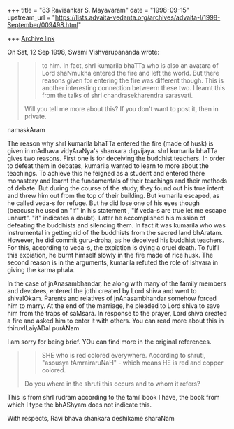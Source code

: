 +++
title = "83 Ravisankar S. Mayavaram"
date = "1998-09-15"
upstream_url = "https://lists.advaita-vedanta.org/archives/advaita-l/1998-September/009498.html"

+++
[Archive link](https://lists.advaita-vedanta.org/archives/advaita-l/1998-September/009498.html)

On Sat, 12 Sep 1998, Swami Vishvarupananda wrote:

> >to him. In fact, shrI kumarila bhaTTa who is also an avatara of
> >Lord shaNmukha entered the fire and left the world. But there
> >reasons given for entering the fire was different though. This is
> >another interesting connection betweern these two. I learnt this
> >from the talks of shrI chandrasekharendra sarasvati.
>
> Will you tell me more about this? If you don't want to post it, then in
> private.

namaskAram

The reason why shrI kumarila bhaTTa entered the fire (made of
husk) is given in mAdhava vidyAraNya's shankara digvijaya. shrI
kumarila bhaTTa gives two reasons. First one is for deceiving the
buddhist teachers. In order to defeat them in debates, kumarila
wanted to learn to more about the teachings. To achieve this he
feigned as a student and entered there monastery and learnt the
fundamentals of their teachings and their methods of debate.  But
during the course of the study,  they found out his true intent
and threw him out from the top of their building. But kumarila
escaped, as he called veda-s for refuge. But he did lose one of
his eyes though (beacuse he used an "if" in his statement , "if
veda-s are true let me escape unhurt". "if" indicates a doubt).
Later he accomplished his mission of defeating the buddhists and
silencing them.  In fact it was kumarila who was instrumental in
getting rid of the buddhists from the sacred land bhAratam.
However, he did commit guru-droha, as he deceived his buddhist
teachers. For this, according to veda-s, the expiation is dying a
cruel death. To fulfil this expiation, he burnt himself slowly in
the fire made of rice husk. The second reason is in the
arguments, kumarila refuted the role of Ishvara in giving the
karma phala.


In the case of jnAnasambhandar, he along with many of the family
members and devotees, entered the jothi created by Lord shiva and
went to shivalOkam. Parents and relatives of jnAnasambhandar
somehow forced him to marry. At the end of the marriage, he
pleaded to Lord shiva to save him from the traps of saMsara. In
response to the prayer, Lord shiva created a fire and asked him
to enter it with others. You can read more about this in
thiruvILaiyADal purANam

I am sorry for being brief. YOu can find more in the original
references.

 >
> >SHE who is red colored everywhere. According to shruti, "asousya
> >tAmrairaruNaH" - which means HE is red and copper colored.
>
> Do you where in the shruti this occurs and to whom it refers?

This is from shrI rudram according to the tamil book I have, the
book from which I type the bhAShyam does not indicate this.


With respects,
Ravi
bhava shankara deshikame sharaNam

